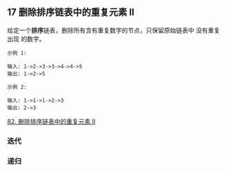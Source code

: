 ## 17 删除排序链表中的重复元素 II


给定一个**排序**链表，删除所有含有重复数字的节点，只保留原始链表中 没有重复出现 的数字。

```
示例 1:

输入: 1->2->3->3->4->4->5
输出: 1->2->5

示例 2:

输入: 1->1->1->2->3
输出: 2->3
```



[82. 删除排序链表中的重复元素 II](https://leetcode-cn.com/problems/remove-duplicates-from-sorted-list-ii/)

### 迭代



### 递归




